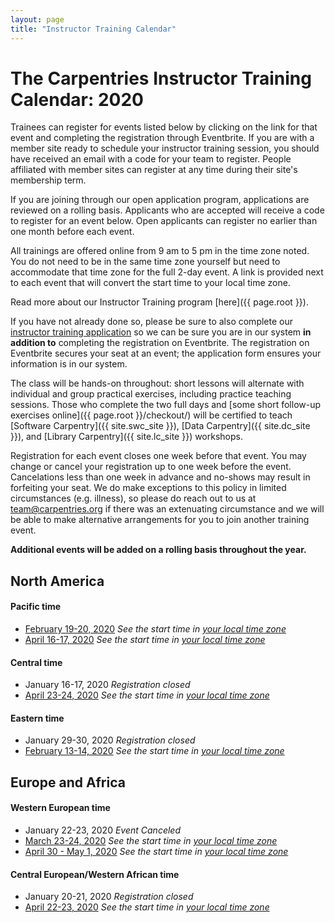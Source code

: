```yaml
---
layout: page
title: "Instructor Training Calendar"
---
```



# The Carpentries Instructor Training Calendar: 2020

Trainees can register for events listed below by clicking on the link for that event and completing the registration through Eventbrite.  If you are with a member site ready to schedule your instructor training session, you should have received an email with a code for your team to register. People affiliated with member sites can register at any time during their site's membership term.

If you are joining through our open application program, applications are reviewed on a rolling basis.  Applicants who are accepted will receive a code to register for an event below.  Open applicants can register no earlier than one month before each event.

All trainings are offered online from 9 am to 5 pm in the time zone noted.  You do not need to be in the same time zone yourself but need to accommodate that time zone for the full 2-day event. A link is provided next to each event that will convert the start time to your local time zone.

Read more about our Instructor Training program [here]({{ page.root }}).

If you have not already done so, please be sure to also complete our [instructor training application](https://amy.carpentries.org/forms/request_training/) so we can be sure you are in our system **in addition to** completing the registration on Eventbrite. The registration on Eventbrite secures your seat at an event; the application form ensures your information is in our system.    

The class will be hands-on throughout:
short lessons will alternate with individual and group practical exercises,
including practice teaching sessions.
Those who complete the two full days
and [some short follow-up exercises online]({{ page.root }}/checkout/)
will be certified to teach [Software Carpentry]({{ site.swc_site }}), [Data Carpentry]({{ site.dc_site }}), and [Library Carpentry]({{ site.lc_site }}) workshops.

Registration for each event closes one week before that event. You may change or cancel your registration up to one week before the event. Cancelations less than one week in advance and no-shows may result in forfeiting your seat.  We do make exceptions to this policy in limited circumstances (e.g. illness), so please do reach out to us at [team@carpentries.org](mailto:team@carpentries.org) if there was an extenuating circumstance and we will be able to make alternative arrangements for you to join another training event.

**Additional events will be added on a rolling basis throughout the year.**

## North America

#### Pacific time
* [February 19-20, 2020](https://www.eventbrite.com/e/online-instructor-training-february-19-20-2020-n-america-pacific-time-tickets-83636510053) *See the start time in [your local time zone](https://www.timeanddate.com/worldclock/fixedtime.html?msg=Instructor+Training+2020-02-19-PST&iso=20200219T09&p1=137&ah=8)*
* [April 16-17, 2020](https://www.eventbrite.com/e/online-instructor-training-april-16-17-2020-n-america-pacific-time-tickets-83638497999) *See the start time in [your local time zone](https://www.timeanddate.com/worldclock/fixedtime.html?msg=Instructor+Training+2020-04-16-PST&iso=20200416T09&p1=137&ah=8)*

#### Central time
* January 16-17, 2020 *Registration closed*
* [April 23-24, 2020](https://www.eventbrite.com/e/online-instructor-training-april-23-24-2020-n-america-central-time-tickets-92725535573)  *See the start time in [your local time zone](https://www.timeanddate.com/worldclock/fixedtime.html?msg=Carpentries+Instructor+Training&iso=20200423T09&p1=64&ah=8)*

#### Eastern time
* January 29-30, 2020 *Registration closed*
* [February 13-14, 2020](https://www.eventbrite.com/e/online-instructor-training-february-13-14-2020-n-america-eastern-time-tickets-83631422837) *See the start time in [your local time zone](https://www.timeanddate.com/worldclock/fixedtime.html?msg=Instructor+Training%2C+2020-02-13-EST&iso=20200213T09&p1=179&ah=8)*

## Europe and Africa

#### Western European time

* January 22-23, 2020 *Event Canceled*
* [March 23-24, 2020](https://www.eventbrite.com/e/online-instructor-training-march-23-24-2020-greenwich-mean-time-tickets-83637691587) *See the start time in [your local time zone](https://www.timeanddate.com/worldclock/fixedtime.html?msg=Instructor+Training%2C+2020-03-22-GMT&iso=20200323T09&p1=136&ah=8)*
* [April 30 - May 1, 2020](https://www.eventbrite.com/e/online-instructor-training-april-30-may-1-western-european-time-tickets-84737485099) *See the start time in [your local time zone](https://www.timeanddate.com/worldclock/fixedtime.html?msg=Instructor+Training+2020-04-30-BST&iso=20200430T09&p1=1440&ah=8)*

#### Central European/Western African time

* January 20-21, 2020 *Registration closed*
* [April 22-23, 2020](https://www.eventbrite.com/e/online-instructor-training-april-22-23-2020-central-european-time-tickets-83638889169) *See the start time in [your local time zone](https://www.timeanddate.com/worldclock/fixedtime.html?msg=Instructor+Training%2C+2020-04-22-CET&iso=20200422T09&p1=195&ah=8)*
